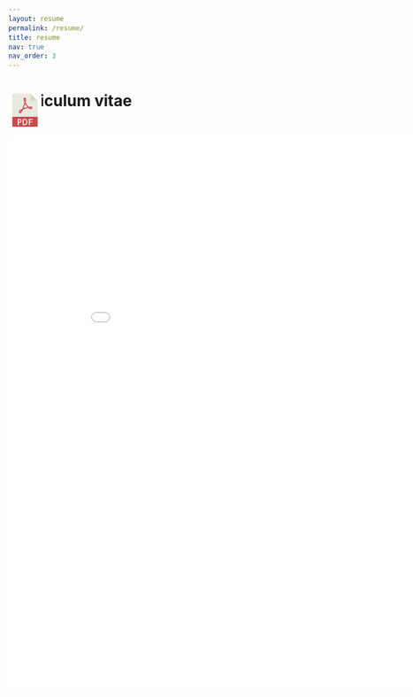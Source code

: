 ```yaml
---
layout: resume
permalink: /resume/
title: resume
nav: true
nav_order: 3
---
```

<h1>curriculum vitae</h1>
<!-- Place PDF download link at the top right. -->
<div class="row" style="margin-top: -3.5em;">
	<a class="ml-auto mr-2" href="../assets/pdf/CV.pdf" target="_blank">
	  <img height="60px" src="../assets/img/pdf_icon.svg" />
	</a>
</div>
<div class="row" style="margin-top: 1em;">
    <embed src="../assets/pdf/CV.pdf" width="900" height="1000" type="application/pdf">
</div>